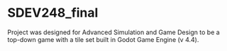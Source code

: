 # SDEV248_final
Project was designed for Advanced Simulation and Game Design to be a top-down game with a tile set built in Godot Game Engine (v 4.4).
